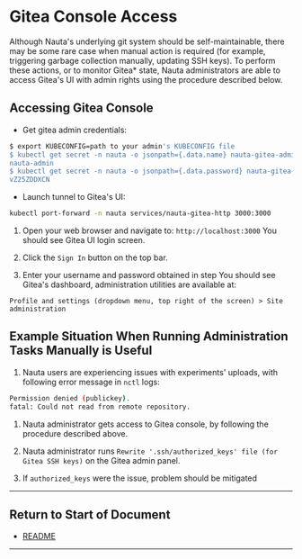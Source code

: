 # Gitea Console Access

Although Nauta's underlying git system should be self-maintainable, there may be some rare case when manual action is required (for example, triggering garbage collection manually, updating SSH keys). To perform these actions, or to monitor Gitea* state, Nauta administrators are able to access Gitea's UI with admin rights using the procedure described below.

## Accessing Gitea Console

- Get gitea admin credentials:

```bash
$ export KUBECONFIG=path to your admin's KUBECONFIG file
$ kubectl get secret -n nauta -o jsonpath={.data.name} nauta-gitea-admin-secret | base64 --decode
nauta-admin
$ kubectl get secret -n nauta -o jsonpath={.data.password} nauta-gitea-admin-secret | base64 --decode
vZ25ZDDXCN
```
- Launch tunnel to Gitea's UI:
```bash
kubectl port-forward -n nauta services/nauta-gitea-http 3000:3000
```
1. Open your web browser and navigate to: `http://localhost:3000`
   You should see Gitea UI login screen.
   
1. Click the `Sign In` button on the top bar.

1. Enter your username and password obtained in step
   You should see Gitea's dashboard, administration utilities are available at:
   
`Profile and settings (dropdown menu, top right of the screen) > Site administration`

## Example Situation When Running Administration Tasks Manually is Useful

1. Nauta users are experiencing issues with experiments' uploads, with following error message in `nctl` logs:

```bash
Permission denied (publickey).
fatal: Could not read from remote repository.
```
1. Nauta administrator gets access to Gitea console, by following the procedure described above.

1. Nauta administrator runs `Rewrite '.ssh/authorized_keys' file (for Gitea SSH keys)` on the Gitea admin panel.

1. If `authorized_keys` were the issue, problem should be mitigated

----------------------

## Return to Start of Document

* [README](../README.md)
 
----------------------
